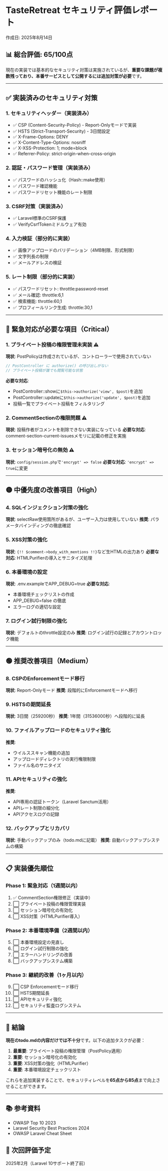 # TasteRetreat セキュリティ評価レポート
作成日: 2025年8月14日

## 📊 総合評価: 65/100点

現在の実装では基本的なセキュリティ対策は実施されているが、**重要な課題が複数残っており、本番サービスとして公開するには追加対策が必要**です。

---

## ✅ 実装済みのセキュリティ対策

### 1. セキュリティヘッダー（実装済み）
- ✅ CSP (Content-Security-Policy) - Report-Onlyモードで実装
- ✅ HSTS (Strict-Transport-Security) - 3日間設定
- ✅ X-Frame-Options: DENY
- ✅ X-Content-Type-Options: nosniff
- ✅ X-XSS-Protection: 1; mode=block
- ✅ Referrer-Policy: strict-origin-when-cross-origin

### 2. 認証・パスワード管理（実装済み）
- ✅ パスワードのハッシュ化（Hash::make使用）
- ✅ パスワード確認機能
- ✅ パスワードリセット機能のレート制限

### 3. CSRF対策（実装済み）
- ✅ Laravel標準のCSRF保護
- ✅ VerifyCsrfTokenミドルウェア有効

### 4. 入力検証（部分的に実装）
- ✅ 画像アップロードのバリデーション（4MB制限、形式制限）
- ✅ 文字列長の制限
- ✅ メールアドレスの検証

### 5. レート制限（部分的に実装）
- ✅ パスワードリセット: throttle:password-reset
- ✅ メール確認: throttle:6,1
- ✅ 検索機能: throttle:60,1
- ✅ プロフィールリンク生成: throttle:30,1

---

## 🔴 緊急対応が必要な項目（Critical）

### 1. プライベート投稿の権限管理未実装 ⚠️
**現状**: PostPolicyは作成されているが、コントローラーで使用されていない
```php
// PostController に authorize() の呼び出しがない
// プライベート投稿が誰でも閲覧可能な状態
```
**必要な対応**:
- PostController::showに`$this->authorize('view', $post)`を追加
- PostController::updateに`$this->authorize('update', $post)`を追加
- 投稿一覧でプライベート投稿をフィルタリング

### 2. CommentSectionの権限問題 ⚠️
**現状**: 投稿作者がコメントを削除できない実装になっている
**必要な対応**: comment-section-current-issuesメモリに記載の修正を実施

### 3. セッション暗号化の無効 ⚠️
**現状**: `config/session.php`で`'encrypt' => false`
**必要な対応**: `'encrypt' => true`に変更

---

## 🟡 中優先度の改善項目（High）

### 4. SQLインジェクション対策の強化
**現状**: selectRaw使用箇所があるが、ユーザー入力は使用していない
**推奨**: パラメータバインディングの徹底確認

### 5. XSS対策の強化
**現状**: `{!! $comment->body_with_mentions !!}`など生HTMLの出力あり
**必要な対応**: HTMLPurifierの導入とサニタイズ処理

### 6. 本番環境の設定
**現状**: .env.exampleでAPP_DEBUG=true
**必要な対応**: 
- 本番環境チェックリストの作成
- APP_DEBUG=false の徹底
- エラーログの適切な設定

### 7. ログイン試行制限の強化
**現状**: デフォルトのthrottle設定のみ
**推奨**: ログイン試行の記録とアカウントロック機能

---

## 🟢 推奨改善項目（Medium）

### 8. CSPのEnforcementモード移行
**現状**: Report-Onlyモード
**推奨**: 段階的にEnforcementモードへ移行

### 9. HSTSの期間延長
**現状**: 3日間（259200秒）
**推奨**: 1年間（31536000秒）へ段階的に延長

### 10. ファイルアップロードのセキュリティ強化
**推奨**: 
- ウイルススキャン機能の追加
- アップロードディレクトリの実行権限制限
- ファイル名のサニタイズ

### 11. APIセキュリティの強化
**推奨**:
- API専用の認証トークン（Laravel Sanctum活用）
- APIレート制限の細分化
- APIアクセスログの記録

### 12. バックアップとリカバリ
**現状**: 手動バックアップのみ（todo.mdに記載）
**推奨**: 自動バックアップシステムの構築

---

## 📋 実装優先順位

### Phase 1: 緊急対応（1週間以内）
1. ✅ CommentSection権限修正（実装中）
2. ⬜ プライベート投稿の権限管理実装
3. ⬜ セッション暗号化の有効化
4. ⬜ XSS対策（HTMLPurifier導入）

### Phase 2: 本番環境準備（2週間以内）
5. ⬜ 本番環境設定の見直し
6. ⬜ ログイン試行制限の強化
7. ⬜ エラーハンドリングの改善
8. ⬜ バックアップシステム構築

### Phase 3: 継続的改善（1ヶ月以内）
9. ⬜ CSP Enforcementモード移行
10. ⬜ HSTS期間延長
11. ⬜ APIセキュリティ強化
12. ⬜ セキュリティ監査ログシステム

---

## 🎯 結論

**現在のtodo.mdの内容だけでは不十分**です。以下の追加タスクが必要：

1. **最重要**: プライベート投稿の権限管理（PostPolicy適用）
2. **重要**: セッション暗号化の有効化
3. **重要**: XSS対策の強化（HTMLPurifier）
4. **重要**: 本番環境設定チェックリスト

これらを追加実装することで、セキュリティレベルを**65点から85点**まで向上させることができます。

---

## 📚 参考資料
- OWASP Top 10 2023
- Laravel Security Best Practices 2024
- OWASP Laravel Cheat Sheet

## 🔄 次回評価予定
2025年2月（Laravel 10サポート終了前）
